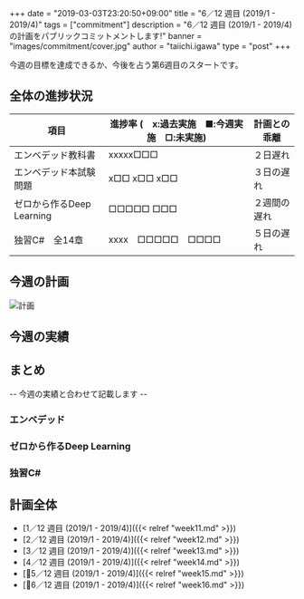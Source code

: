 +++
date = "2019-03-03T23:20:50+09:00"
title = "6／12 週目 (2019/1 - 2019/4)"
tags = ["commitment"]
description = "6／12 週目 (2019/1 - 2019/4)の計画をパブリックコミットメントします!"
banner = "images/commitment/cover.jpg"
author = "taiichi.igawa"
type = "post"
+++

今週の目標を達成できるか、今後を占う第6週目のスタートです。  

<!-- more -->

## 全体の進捗状況

| 項目                  | 進捗率 (　x:過去実施　■:今週実施　□:未実施) | 計画との乖離 |
|---------------------|----------------------------|--------|
| エンベデッド教科書           | xxxxx□□□                   | ２日遅れ   |
| エンベデッド本試験問題         | x□□ x□□ x□□                | ３日の遅れ  |
| ゼロから作るDeep Learning | □□□□□ □□□                  | ２週間の遅れ |
| 独習C\#　全14章          | xxxx　□□□□□　□□□□            | ５日の遅れ  |

## 今週の計画

![計画](/images/commitment/week16/week16_plan.JPG)

## 今週の実績
<!--
![実績](/images/commitment/week16/week16_done.JPG)
![勉強時間の合計](/images/commitment/week16/week16_circle.png)
![勉強時間の分布](/images/commitment/week16/week16_chart.png)
-->
## まとめ
-- 今週の実績と合わせて記載します --

### エンベデッド
### ゼロから作るDeep Learning
### 独習C\#

## 計画全体
* [1／12 週目 (2019/1 - 2019/4)]({{< relref "week11.md" >}})
* [2／12 週目 (2019/1 - 2019/4)]({{< relref "week12.md" >}})
* [3／12 週目 (2019/1 - 2019/4)]({{< relref "week13.md" >}})
* [4／12 週目 (2019/1 - 2019/4)]({{< relref "week14.md" >}})
* [5／12 週目 (2019/1 - 2019/4)]({{< relref "week15.md" >}})
* [6／12 週目 (2019/1 - 2019/4)]({{< relref "week16.md" >}})
